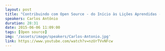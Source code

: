 ```yaml
---
layout: post
title: "Contribuindo com Open Source - do Início às Lições Aprendidas - Carlos Antônio"
speakers: Carlos Antônio
duration: 28:31
date: 2015-06-06 11:09:00
tags: [Open source]
img: '/assets/image/speakers/Carlos-Antonio.jpg'
link: https://www.youtube.com/watch?v=nzUrTVvNFcw
---
```

